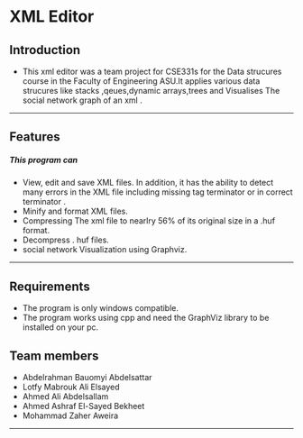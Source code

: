 # XML Editor
## Introduction 
* This xml editor was a team project for CSE331s for the Data strucures course in the Faculty of Engineering ASU.It applies various data strucures like stacks ,qeues,dynamic arrays,trees and Visualises The social network graph of an xml .
***
## Features 
##### This program can
* View, edit and save XML files. In addition, it has the ability to detect many errors in the XML file including missing tag terminator or in correct terminator .
* Minify and format XML files.
* Compressing The xml file to nearlry 56% of its original size in a .huf format. 
* Decompress . huf files. 
* social network Visualization using Graphviz.
***
## Requirements 
* The program is only windows compatible. 
* The program works using cpp and need the GraphViz library to be installed on your pc.
## Team members
* Abdelrahman Bauomyi Abdelsattar
* Lotfy Mabrouk Ali Elsayed
* Ahmed Ali Abdelsallam
* Ahmed Ashraf El-Sayed Bekheet
* Mohammad Zaher Aweira
***

